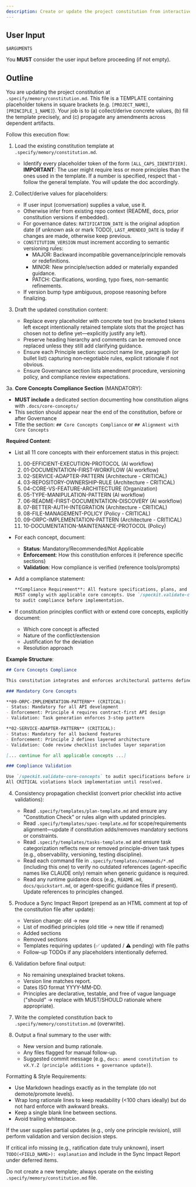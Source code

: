 ```yaml
---
description: Create or update the project constitution from interactive or provided principle inputs, ensuring all dependent templates stay in sync.
---
```


## User Input

```text
$ARGUMENTS
```

You **MUST** consider the user input before proceeding (if not empty).

## Outline

You are updating the project constitution at `.specify/memory/constitution.md`. This file is a TEMPLATE containing placeholder tokens in square brackets (e.g. `[PROJECT_NAME]`, `[PRINCIPLE_1_NAME]`). Your job is to (a) collect/derive concrete values, (b) fill the template precisely, and (c) propagate any amendments across dependent artifacts.

Follow this execution flow:

1. Load the existing constitution template at `.specify/memory/constitution.md`.
   - Identify every placeholder token of the form `[ALL_CAPS_IDENTIFIER]`.
   **IMPORTANT**: The user might require less or more principles than the ones used in the template. If a number is specified, respect that - follow the general template. You will update the doc accordingly.

2. Collect/derive values for placeholders:
   - If user input (conversation) supplies a value, use it.
   - Otherwise infer from existing repo context (README, docs, prior constitution versions if embedded).
   - For governance dates: `RATIFICATION_DATE` is the original adoption date (if unknown ask or mark TODO), `LAST_AMENDED_DATE` is today if changes are made, otherwise keep previous.
   - `CONSTITUTION_VERSION` must increment according to semantic versioning rules:
     * MAJOR: Backward incompatible governance/principle removals or redefinitions.
     * MINOR: New principle/section added or materially expanded guidance.
     * PATCH: Clarifications, wording, typo fixes, non-semantic refinements.
   - If version bump type ambiguous, propose reasoning before finalizing.

3. Draft the updated constitution content:
   - Replace every placeholder with concrete text (no bracketed tokens left except intentionally retained template slots that the project has chosen not to define yet—explicitly justify any left).
   - Preserve heading hierarchy and comments can be removed once replaced unless they still add clarifying guidance.
   - Ensure each Principle section: succinct name line, paragraph (or bullet list) capturing non‑negotiable rules, explicit rationale if not obvious.
   - Ensure Governance section lists amendment procedure, versioning policy, and compliance review expectations.

3a. **Core Concepts Compliance Section** (MANDATORY):
   - **MUST include** a dedicated section documenting how constitution aligns with `.docs/core-concepts/`
   - This section should appear near the end of the constitution, before or after Governance
   - Title the section: `## Core Concepts Compliance` or `## Alignment with Core Concepts`
   
   **Required Content**:
   - List all 11 core concepts with their enforcement status in this project:
     1. 00-EFFICIENT-EXECUTION-PROTOCOL (AI workflow)
     2. 01-DOCUMENTATION-FIRST-WORKFLOW (AI workflow)
     3. 02-SERVICE-ADAPTER-PATTERN (Architecture - CRITICAL)
     4. 03-REPOSITORY-OWNERSHIP-RULE (Architecture - CRITICAL)
     5. 04-CORE-VS-FEATURE-ARCHITECTURE (Organization)
     6. 05-TYPE-MANIPULATION-PATTERN (AI workflow)
     7. 06-README-FIRST-DOCUMENTATION-DISCOVERY (AI workflow)
     8. 07-BETTER-AUTH-INTEGRATION (Architecture - CRITICAL)
     9. 08-FILE-MANAGEMENT-POLICY (Policy - CRITICAL)
     10. 09-ORPC-IMPLEMENTATION-PATTERN (Architecture - CRITICAL)
     11. 10-DOCUMENTATION-MAINTENANCE-PROTOCOL (Policy)
   
   - For each concept, document:
     * **Status**: Mandatory/Recommended/Not Applicable
     * **Enforcement**: How this constitution enforces it (reference specific sections)
     * **Validation**: How compliance is verified (reference tools/prompts)
   
   - Add a compliance statement:
     ```markdown
     **Compliance Requirement**: All feature specifications, plans, and implementations 
     MUST comply with applicable core concepts. Use `/speckit.validate-core-concepts` 
     to audit compliance before implementation.
     ```
   
   - If constitution principles conflict with or extend core concepts, explicitly document:
     * Which core concept is affected
     * Nature of the conflict/extension
     * Justification for the deviation
     * Resolution approach
   
   **Example Structure**:
   ```markdown
   ## Core Concepts Compliance
   
   This constitution integrates and enforces architectural patterns defined in `.docs/core-concepts/`.
   
   ### Mandatory Core Concepts
   
   **09-ORPC-IMPLEMENTATION-PATTERN** (CRITICAL):
   - Status: Mandatory for all API development
   - Enforcement: Principle 4 requires contract-first API design
   - Validation: Task generation enforces 3-step pattern
   
   **02-SERVICE-ADAPTER-PATTERN** (CRITICAL):
   - Status: Mandatory for all backend features
   - Enforcement: Principle 2 defines layered architecture
   - Validation: Code review checklist includes layer separation
   
   [... continue for all applicable concepts ...]
   
   ### Compliance Validation
   
   Use `/speckit.validate-core-concepts` to audit specifications before implementation.
   All CRITICAL violations block implementation until resolved.
   ```

4. Consistency propagation checklist (convert prior checklist into active validations):
   - Read `.specify/templates/plan-template.md` and ensure any "Constitution Check" or rules align with updated principles.
   - Read `.specify/templates/spec-template.md` for scope/requirements alignment—update if constitution adds/removes mandatory sections or constraints.
   - Read `.specify/templates/tasks-template.md` and ensure task categorization reflects new or removed principle-driven task types (e.g., observability, versioning, testing discipline).
   - Read each command file in `.specify/templates/commands/*.md` (including this one) to verify no outdated references (agent-specific names like CLAUDE only) remain when generic guidance is required.
   - Read any runtime guidance docs (e.g., `README.md`, `docs/quickstart.md`, or agent-specific guidance files if present). Update references to principles changed.

5. Produce a Sync Impact Report (prepend as an HTML comment at top of the constitution file after update):
   - Version change: old → new
   - List of modified principles (old title → new title if renamed)
   - Added sections
   - Removed sections
   - Templates requiring updates (✅ updated / ⚠ pending) with file paths
   - Follow-up TODOs if any placeholders intentionally deferred.

6. Validation before final output:
   - No remaining unexplained bracket tokens.
   - Version line matches report.
   - Dates ISO format YYYY-MM-DD.
   - Principles are declarative, testable, and free of vague language ("should" → replace with MUST/SHOULD rationale where appropriate).

7. Write the completed constitution back to `.specify/memory/constitution.md` (overwrite).

8. Output a final summary to the user with:
   - New version and bump rationale.
   - Any files flagged for manual follow-up.
   - Suggested commit message (e.g., `docs: amend constitution to vX.Y.Z (principle additions + governance update)`).

Formatting & Style Requirements:
- Use Markdown headings exactly as in the template (do not demote/promote levels).
- Wrap long rationale lines to keep readability (<100 chars ideally) but do not hard enforce with awkward breaks.
- Keep a single blank line between sections.
- Avoid trailing whitespace.

If the user supplies partial updates (e.g., only one principle revision), still perform validation and version decision steps.

If critical info missing (e.g., ratification date truly unknown), insert `TODO(<FIELD_NAME>): explanation` and include in the Sync Impact Report under deferred items.

Do not create a new template; always operate on the existing `.specify/memory/constitution.md` file.
